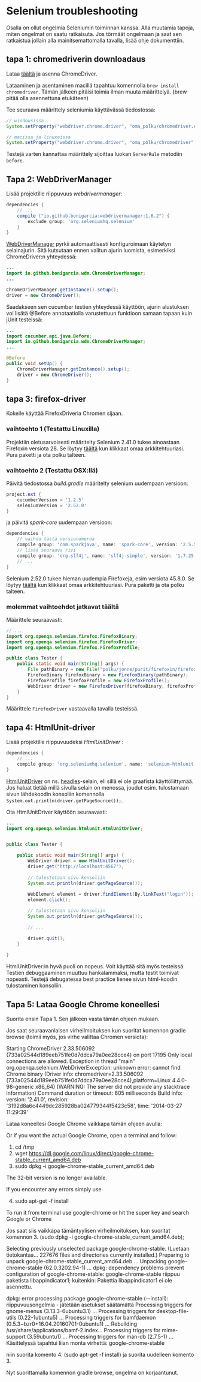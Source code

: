 # Selenium troubleshooting

Osalla on ollut ongelmia Seleniumin toiminnan kanssa. Alla muutamia tapoja, miten ongelmat on saatu ratkaisuta. Jos törmäät ongelmaan ja saat sen ratkaistua jollain alla mainitsemattomalla tavalla, lisää ohje dokumenttiin.

## tapa 1: chromedriverin downloadaus

Lataa [täältä](https://sites.google.com/a/chromium.org/chromedriver/downloads) ja asenna ChromeDriver.

Lataaminen ja asentaminen macillä tapahtuu komennolla `brew install chromedriver`. Tämän jälkeen pitäisi toimia ilman muuta määrittelyä. (brew pitää olla asennettuna etukäteen)

Tee seuraava määrittely seleniumia käyttävässä tiedostossa:

```java
// windowsissa
System.setProperty("webdriver.chrome.driver", "oma_polku/chromedriver.exe"); 

// macissa ja linuxeissa
System.setProperty("webdriver.chrome.driver", "oma_polku/chromedriver"); 
```

Testejä varten kannattaa määrittely sijoittaa luokan <code>ServerRule</code> metodiin <code>before</code>.

## Tapa 2: WebDriverManager

Lisää projektille riippuvuus _webdrivermanager_:

```groovy
dependencies {
    // ...
    compile ("io.github.bonigarcia:webdrivermanager:1.6.2") {
        exclude group: 'org.seleniumhq.selenium'
    }
}
```

[WebDriverManager](https://github.com/bonigarcia/webdrivermanager) pyrkii automaattisesti konfiguroimaan käytetyn selainajurin. Sitä kutsutaan ennen valitun ajurin luomista, esimerkiksi ChromeDriver:n yhteydessä:

```java
...
import io.github.bonigarcia.wdm.ChromeDriverManager;
...

ChromeDriverManager.getInstance().setup();
driver = new ChromeDriver();
```

Saadakseen sen cucumber testien yhteydessä käyttöön, ajurin alustuksen voi lisätä @Before annotaatiolla varustettuun funktioon samaan tapaan kuin jUnit testeissä:

```java
...
import cucumber.api.java.Before;
import io.github.bonigarcia.wdm.ChromeDriverManager;
...

@Before
public void setUp() {
    ChromeDriverManager.getInstance().setup();
    driver = new ChromeDriver();
}
```


## tapa 3: firefox-driver

Kokeile käyttää FirefoxDriveria Chromen sijaan. 

### vaihtoehto 1 (Testattu Linuxilla)

Projektiin oletusarvoisesti määritelty Selenium 2.41.0 tukee ainoastaan Firefoxin versiota 28. Se löytyy [täältä](https://ftp.mozilla.org/pub/firefox/releases/28.0/) kun klikkaat omaa arkkitehtuuriasi. Pura paketti ja ota polku talteen.

### vaihtoehto 2 (Testattu OSX:llä)

Päivitä tiedostossa _build.gradle_ määritelty selenium uudempaan versioon:

```groovy
project.ext {
    cucumberVersion = '1.2.5'
    seleniumVersion = '2.52.0'
}
```

ja päivitä _spark-core_ uudempaan versioon:

```groovy
dependencies {
    // vaihda tästä versionumeroa
    compile group: 'com.sparkjava', name: 'spark-core', version: '2.5.5'
    // lisää seuraava rivi
    compile group: 'org.slf4j', name: 'slf4j-simple', version: '1.7.25'
    // ...
}
```

Selenium 2.52.0 tukee hieman uudempia Firefoxeja, esim versiota 45.8.0. Se löytyy [täältä](https://ftp.mozilla.org/pub/firefox/releases/45.8.0esr/) kun klikkaat omaa arkkitehtuuriasi. Pura paketti ja ota polku talteen.

### molemmat vaihtoehdot jatkavat täältä

Määrittele seuraavasti:
```java
// ...
import org.openqa.selenium.firefox.FirefoxBinary;
import org.openqa.selenium.firefox.FirefoxDriver;
import org.openqa.selenium.firefox.FirefoxProfile;

public class Tester {
    public static void main(String[] args) {
        File pathBinary = new File("polku/jonne/purit/firefoxin/firefox.exe");
        FirefoxBinary firefoxBinary = new FirefoxBinary(pathBinary);
        FirefoxProfile firefoxProfile = new FirefoxProfile();
        WebDriver driver = new FirefoxDriver(firefoxBinary, firefoxProfile);
    } 
}   
```

Määrittele <code>FirefoxDriver</code> vastaavalla tavalla testeissä.
 

## tapa 4: HtmlUnit-driver

Lisää projektille riippuvuudeksi _HtmlUnitDriver_ :

```groovy
dependencies {
    // ...
    compile group: 'org.seleniumhq.selenium', name: 'selenium-htmlunit-driver',version: seleniumVersion  
}
```

[HtmlUnitDriver](https://github.com/SeleniumHQ/selenium/wiki/HtmlUnitDriver) on ns. [headles](https://en.wikipedia.org/wiki/Headless_browser)-selain, eli sillä ei ole graafista käyttöliittymää. Jos haluat tietää millä sivulla selain on menossa, joudut esim. tulostamaan sivun lähdekoodin konsoliin komennolla <code>System.out.println(driver.getPageSource());</code>.

Ota HtmlUnitDriver käyttöön seuraavasti:

```java
...
import org.openqa.selenium.htmlunit.HtmlUnitDriver;


public class Tester {

    public static void main(String[] args) {
        WebDriver driver = new HtmlUnitDriver();
        driver.get("http://localhost:4567");
        
        // tulostetaan sivu konsoliin
        System.out.println(driver.getPageSource());
        
        WebElement element = driver.findElement(By.linkText("login"));
        element.click();

        // tulostetaan sivu konsoliin
        System.out.println(driver.getPageSource());
        
        // ...

        driver.quit();
    }
    
}
```

HtmlUnitDriver:in hyvä puoli on nopeus. Voit käyttää sitä myös testeissä. Testien debuggaaminen muuttuu hankalammaksi, mutta testit toimivat nopeasti. Testejä debugatessa best practice lienee sivun html-koodin tulostaminen konsoliin.

## Tapa 5: Lataa Google Chrome koneellesi

Suorita ensin Tapa 1. Sen jälkeen vasta tämän ohjeen mukaan.

Jos saat seuraavanlaisen virheilmoituksen kun suoritat komennon gradle browse (toimii myös, jos virhe valittaa Chromen versiota): 

Starting ChromeDriver 2.33.506092 (733a02544d189eeb751fe0d7ddca79a0ee28cce4) on port 17195
Only local connections are allowed.
Exception in thread "main" org.openqa.selenium.WebDriverException: unknown error: cannot find Chrome binary
  (Driver info: chromedriver=2.33.506092 (733a02544d189eeb751fe0d7ddca79a0ee28cce4),platform=Linux 4.4.0-98-generic x86_64) (WARNING: The server did not provide any stacktrace information)
Command duration or timeout: 605 milliseconds
Build info: version: '2.41.0', revision: '3192d8a6c4449dc285928ba024779344f5423c58', time: '2014-03-27 11:29:39'

Lataa koneellesi Google Chrome vaikkapa tämän ohjeen avulla: 



Or if you want the actual Google Chrome, open a terminal and follow:

1. cd /tmp
2. wget https://dl.google.com/linux/direct/google-chrome-stable_current_amd64.deb
3. sudo dpkg -i google-chrome-stable_current_amd64.deb

The 32-bit version is no longer available.

If you encounter any errors simply use

4. sudo apt-get -f install

To run it from terminal use google-chrome or hit the super key and search Google or Chrome

Jos saat siis vaikkapa tämäntyylisen virheilmoituksen, kun suoritat komennon 3. (sudo dpkg -i google-chrome-stable_current_amd64.deb);

Selecting previously unselected package google-chrome-stable.
(Luetaan tietokantaa... 227676 files and directories currently installed.)
Preparing to unpack google-chrome-stable_current_amd64.deb ...
Unpacking google-chrome-stable (62.0.3202.94-1) ...
dpkg: dependency problems prevent configuration of google-chrome-stable:
 google-chrome-stable riippuu paketista libappindicator1; kuitenkin:
  Pakettia libappindicator1 ei ole asennettu.

dpkg: error processing package google-chrome-stable (--install):
 riippuvuusongelmia - jätetään asetukset säätämättä
Processing triggers for gnome-menus (3.13.3-6ubuntu3.1) ...
Processing triggers for desktop-file-utils (0.22-1ubuntu5) ...
Processing triggers for bamfdaemon (0.5.3~bzr0+16.04.20160701-0ubuntu1) ...
Rebuilding /usr/share/applications/bamf-2.index...
Processing triggers for mime-support (3.59ubuntu1) ...
Processing triggers for man-db (2.7.5-1) ...
Käsittelyssä tapahtui liian monta virhettä:
 google-chrome-stable
 
 niin suorita komento 4. (sudo apt-get -f install) ja suorita uudelleen komento 3.
 
 Nyt suorittamalla komennon  gradle browse, ongelma on korjaantunut.
